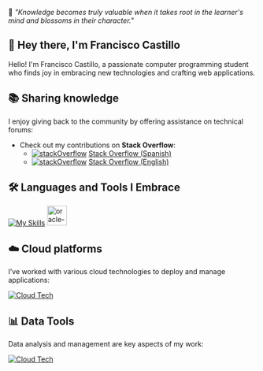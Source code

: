 
🔭 *"Knowledge becomes truly valuable when it takes root in the learner's mind and blossoms in their character."*

## 👋 Hey there, I'm Francisco Castillo

Hello! I'm Francisco Castillo, a passionate computer programming student who finds joy in embracing new technologies and crafting web applications. 

## 📚 Sharing knowledge 

 I enjoy giving back to the community by offering assistance on technical forums:
 
- Check out my contributions on **Stack Overflow**:
  - [![stackOverflow](https://skillicons.dev/icons?i=stackoverflow&theme=light)](https://skillicons.dev) [Stack Overflow (Spanish)](https://es.stackoverflow.com/users/207561)
  - [![stackOverflow](https://skillicons.dev/icons?i=stackoverflow)](https://skillicons.dev) [Stack Overflow (English)](https://stackoverflow.com/users/15246430)

## 🛠️ Languages and Tools I Embrace

[![My Skills](https://skillicons.dev/icons?i=tailwind,js,html,css,react,nextjs,nodejs,express,cpp,c,java,python,androidstudio,mongodb,postgresql,linux,ubuntu,git,django,flask,nginx,electron,wordpress&perline=10)](https://skillicons.dev)
<img width="40" height="40" src="https://img.icons8.com/color/48/oracle-logo.png" alt="oracle-logo"/>


## ☁️ Cloud platforms
I’ve worked with various cloud technologies to deploy and manage applications:

[![Cloud Tech](https://skillicons.dev/icons?i=aws,gcp,cloudflare)](https://skillicons.dev)

## 📊 Data Tools
Data analysis and management are key aspects of my work:

[![Cloud Tech](https://skillicons.dev/icons?i=anaconda,gcp,elasticsearch,latex,mysql,regex,sklearn)](https://skillicons.dev)

